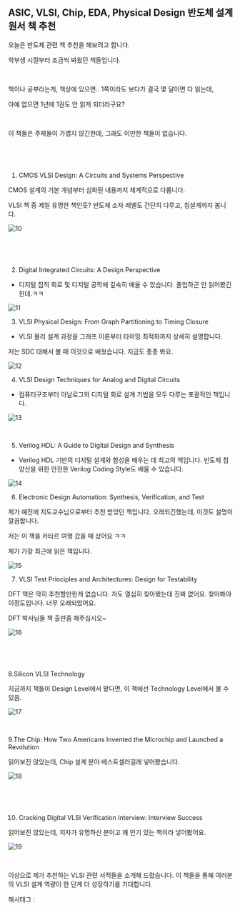## ASIC, VLSI, Chip, EDA, Physical Design 반도체 설계 원서 책 추천

오늘은 반도체 관련 책 추천을 해보려고 합니다.

학부생 시절부터 조금씩 봐왔던 책들입니다.

​

책이나 공부라는게, 책상에 있으면.. 1쪽이라도 보다가 결국 몇 달이면 다 읽는데,

아예 없으면 1년에 1권도 안 읽게 되더라구요?

​

이 책들은 주제들이 가볍지 않긴한데, 그래도 이만한 책들이 없습니다.

​

​

1. CMOS VLSI Design: A Circuits and Systems Perspective

CMOS 설계의 기본 개념부터 심화된 내용까지 체계적으로 다룹니다.

VLSI 책 중 제일 유명한 책인듯? 반도체 소자 레벨도 간단히 다루고, 칩설계까지 봅니다.

![10](/asset/img/223423980498/10.png)

​

​

2. Digital Integrated Circuits: A Design Perspective

 - 디지털 집적 회로 및 디지털 공학에 깊숙히 배울 수 있습니다. 졸업하곤 안 읽어봤긴한데.ㅋㅋ

![11](/asset/img/223423980498/11.png)

3. VLSI Physical Design: From Graph Partitioning to Timing Closure

 - VLSI 물리 설계 과정을 그래프 이론부터 타이밍 최적화까지 상세히 설명합니다.

저는 SDC 대해서 볼 때 이것으로 배웠습니다. 지금도 종종 봐요.

![12](/asset/img/223423980498/12.png)

4. VLSI Design Techniques for Analog and Digital Circuits

 - 컴퓨터구조부터 아날로그와 디지털 회로 설계 기법을 모두 다루는 포괄적인 책입니다.

![13](/asset/img/223423980498/13.png)

​

5. Verilog HDL: A Guide to Digital Design and Synthesis

 - Verilog HDL 기반의 디지털 설계와 합성을 배우는 데 최고의 책입니다. 반도체 칩 양산을 위한 안전한 Verilog Coding Style도 배울 수 있습니다.

![14](/asset/img/223423980498/14.png)

6. Electronic Design Automation: Synthesis, Verification, and Test

제가 예전에 지도교수님으로부터 추천 받았던 책입니다. 오래되긴했는데, 이것도 설명이 깔끔합니다.

저는 이 책을 카타르 여행 갔을 때 샀어요 ㅋㅋ

제가 가장 최근에 읽은 책입니다.

![15](/asset/img/223423980498/15.png)

7. VLSI Test Principles and Architectures: Design for Testability

DFT 책은 딱히 추천할만한게 없습니다. 저도 열심히 찾아봤는데 진짜 없어요. 찾아봐야 이정도입니다. 너무 오래되었어요.

DFT 박사님들 책 출판좀 해주십시오~

![16](/asset/img/223423980498/16.png)

​

​

8.Silicon VLSI Technology

지금까지 책들이 Design Level에서 봤다면, 이 책에선 Technology Level에서 볼 수 있음.

![17](/asset/img/223423980498/17.png)

​

9.The Chip: How Two Americans Invented the Microchip and Launched a Revolution

읽어보진 않았는데, Chip 설계 분야 베스트셀러길래 넣어봤습니다.

![18](/asset/img/223423980498/18.png)

​

​

10. Cracking Digital VLSI Verification Interview: Interview Success

읽어보진 않았는데, 저자가 유명하신 분이고 꽤 인기 있는 책이라 넣어봤어요.

![19](/asset/img/223423980498/19.png)

​

이상으로 제가 추천하는 VLSI 관련 서적들을 소개해 드렸습니다. 이 책들을 통해 여러분의 VLSI 설계 역량이 한 단계 더 성장하기를 기대합니다.

 해시태그 : 